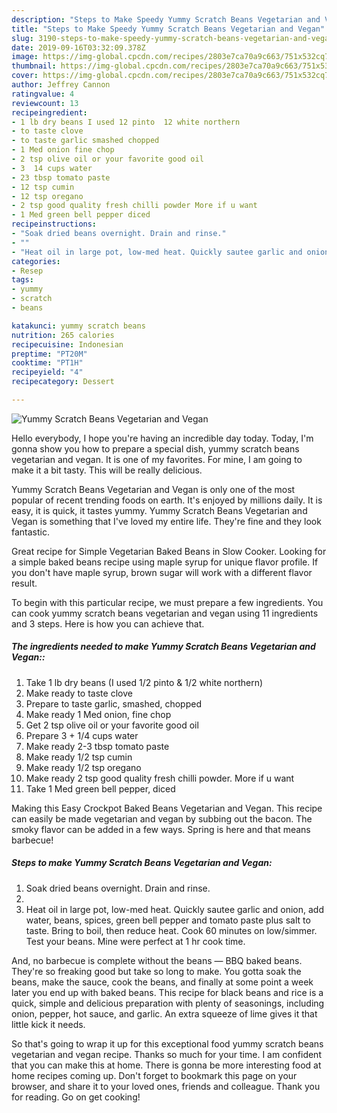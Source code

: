 ```yaml
---
description: "Steps to Make Speedy Yummy Scratch Beans Vegetarian and Vegan"
title: "Steps to Make Speedy Yummy Scratch Beans Vegetarian and Vegan"
slug: 3190-steps-to-make-speedy-yummy-scratch-beans-vegetarian-and-vegan
date: 2019-09-16T03:32:09.378Z
image: https://img-global.cpcdn.com/recipes/2803e7ca70a9c663/751x532cq70/yummy-scratch-beans-vegetarian-and-vegan-recipe-main-photo.jpg
thumbnail: https://img-global.cpcdn.com/recipes/2803e7ca70a9c663/751x532cq70/yummy-scratch-beans-vegetarian-and-vegan-recipe-main-photo.jpg
cover: https://img-global.cpcdn.com/recipes/2803e7ca70a9c663/751x532cq70/yummy-scratch-beans-vegetarian-and-vegan-recipe-main-photo.jpg
author: Jeffrey Cannon
ratingvalue: 4
reviewcount: 13
recipeingredient:
- 1 lb dry beans I used 12 pinto  12 white northern
- to taste clove
- to taste garlic smashed chopped
- 1 Med onion fine chop
- 2 tsp olive oil or your favorite good oil
- 3  14 cups water
- 23 tbsp tomato paste
- 12 tsp cumin
- 12 tsp oregano
- 2 tsp good quality fresh chilli powder More if u want
- 1 Med green bell pepper diced
recipeinstructions:
- "Soak dried beans overnight. Drain and rinse."
- ""
- "Heat oil in large pot, low-med heat. Quickly sautee garlic and onion, add water, beans, spices, green bell pepper and tomato paste plus salt to taste. Bring to boil, then reduce heat. Cook 60 minutes on low/simmer. Test your beans. Mine were perfect at 1 hr cook time."
categories:
- Resep
tags:
- yummy
- scratch
- beans

katakunci: yummy scratch beans
nutrition: 265 calories
recipecuisine: Indonesian
preptime: "PT20M"
cooktime: "PT1H"
recipeyield: "4"
recipecategory: Dessert

---
```



![Yummy Scratch Beans Vegetarian and Vegan](https://img-global.cpcdn.com/recipes/2803e7ca70a9c663/751x532cq70/yummy-scratch-beans-vegetarian-and-vegan-recipe-main-photo.jpg)

Hello everybody, I hope you're having an incredible day today. Today, I'm gonna show you how to prepare a special dish, yummy scratch beans vegetarian and vegan. It is one of my favorites. For mine, I am going to make it a bit tasty. This will be really delicious.

Yummy Scratch Beans Vegetarian and Vegan is only one of the most popular of recent trending foods on earth. It's enjoyed by millions daily. It is easy, it is quick, it tastes yummy. Yummy Scratch Beans Vegetarian and Vegan is something that I've loved my entire life. They're fine and they look fantastic.

Great recipe for Simple Vegetarian Baked Beans in Slow Cooker. Looking for a simple baked beans recipe using maple syrup for unique flavor profile. If you don&#39;t have maple syrup, brown sugar will work with a different flavor result.


To begin with this particular recipe, we must prepare a few ingredients. You can cook yummy scratch beans vegetarian and vegan using 11 ingredients and 3 steps. Here is how you can achieve that.

##### The ingredients needed to make Yummy Scratch Beans Vegetarian and Vegan::

1. Take 1 lb dry beans (I used 1/2 pinto &amp; 1/2 white northern)
1. Make ready to taste clove
1. Prepare to taste garlic, smashed, chopped
1. Make ready 1 Med onion, fine chop
1. Get 2 tsp olive oil or your favorite good oil
1. Prepare 3 + 1/4 cups water
1. Make ready 2-3 tbsp tomato paste
1. Make ready 1/2 tsp cumin
1. Make ready 1/2 tsp oregano
1. Make ready 2 tsp good quality fresh chilli powder. More if u want
1. Take 1 Med green bell pepper, diced


Making this Easy Crockpot Baked Beans Vegetarian and Vegan. This recipe can easily be made vegetarian and vegan by subbing out the bacon. The smoky flavor can be added in a few ways. Spring is here and that means barbecue! 

##### Steps to make Yummy Scratch Beans Vegetarian and Vegan:

1. Soak dried beans overnight. Drain and rinse.
1. 
1. Heat oil in large pot, low-med heat. Quickly sautee garlic and onion, add water, beans, spices, green bell pepper and tomato paste plus salt to taste. Bring to boil, then reduce heat. Cook 60 minutes on low/simmer. Test your beans. Mine were perfect at 1 hr cook time.


And, no barbecue is complete without the beans — BBQ baked beans. They&#39;re so freaking good but take so long to make. You gotta soak the beans, make the sauce, cook the beans, and finally at some point a week later you end up with baked beans. This recipe for black beans and rice is a quick, simple and delicious preparation with plenty of seasonings, including onion, pepper, hot sauce, and garlic. An extra squeeze of lime gives it that little kick it needs. 

So that's going to wrap it up for this exceptional food yummy scratch beans vegetarian and vegan recipe. Thanks so much for your time. I am confident that you can make this at home. There is gonna be more interesting food at home recipes coming up. Don't forget to bookmark this page on your browser, and share it to your loved ones, friends and colleague. Thank you for reading. Go on get cooking!

